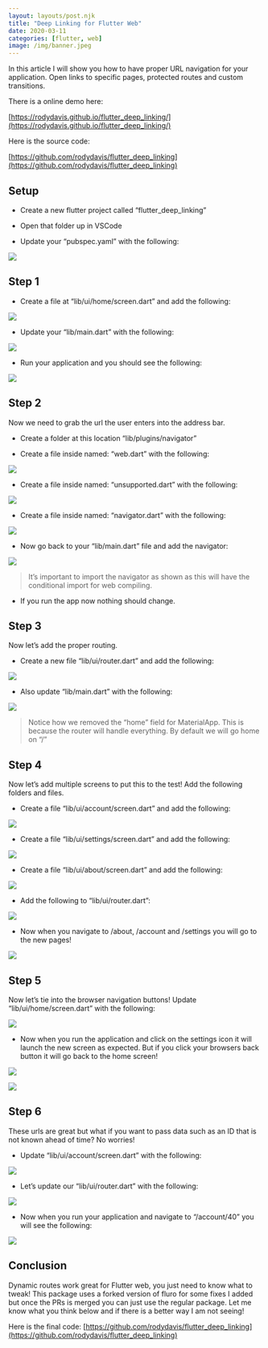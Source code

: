 ```yaml
---
layout: layouts/post.njk
title: "Deep Linking for Flutter Web"
date: 2020-03-11
categories: [flutter, web]
image: /img/banner.jpeg
---
```


In this article I will show you how to have proper URL navigation for your application. Open links to specific pages, protected routes and custom transitions.

There is a online demo here:

[https://rodydavis.github.io/flutter_deep_linking/](https://rodydavis.github.io/flutter_deep_linking/)

Here is the source code:

[https://github.com/rodydavis/flutter_deep_linking](https://github.com/rodydavis/flutter_deep_linking)

## Setup

* Create a new flutter project called “flutter_deep_linking”

* Open that folder up in VSCode

* Update your “pubspec.yaml” with the following:

![](https://cdn-images-1.medium.com/max/2000/1*T8p4RgLHWHHaAo1JbhUB-g.png)

## Step 1

* Create a file at “lib/ui/home/screen.dart” and add the following:

![](https://cdn-images-1.medium.com/max/2000/1*1qTWt0lGfSQeUwoTjzbFuA.png)

* Update your “lib/main.dart” with the following:

![](https://cdn-images-1.medium.com/max/2000/1*Vo3FEkRX_to3SbYsUQ8a5Q.png)

* Run your application and you should see the following:

![](https://cdn-images-1.medium.com/max/3468/1*1O9oKvIOSCpgwJ6GekFG4Q.png)

## Step 2

Now we need to grab the url the user enters into the address bar.

* Create a folder at this location “lib/plugins/navigator”

* Create a file inside named: “web.dart” with the following:

![](https://cdn-images-1.medium.com/max/2072/1*hkuI9pfODs-yewfNUPMbTw.png)

* Create a file inside named: “unsupported.dart” with the following:

![](https://cdn-images-1.medium.com/max/2000/1*u2BPO9L2w9ci-RI9dOi43Q.png)

* Create a file inside named: “navigator.dart” with the following:

![](https://cdn-images-1.medium.com/max/2032/1*-QnmWVuypD4z58ZXLircaA.png)

* Now go back to your “lib/main.dart” file and add the navigator:

![](https://cdn-images-1.medium.com/max/2080/1*UN0nQy8wcXELNBzfIMqNZA.png)
> It’s important to import the navigator as shown as this will have the conditional import for web compiling.

* If you run the app now nothing should change.

## Step 3

Now let’s add the proper routing.

* Create a new file “lib/ui/router.dart” and add the following:

![](https://cdn-images-1.medium.com/max/2404/1*JpwIDmcnQMzxTdSr0OQWfQ.png)

* Also update “lib/main.dart” with the following:

![](https://cdn-images-1.medium.com/max/2120/1*4e_oz-ENDkaBS35ZoEZQMA.png)
> Notice how we removed the “home” field for MaterialApp. This is because the router will handle everything. By default we will go home on “/”

## Step 4

Now let’s add multiple screens to put this to the test! Add the following folders and files.

* Create a file “lib/ui/account/screen.dart” and add the following:

![](https://cdn-images-1.medium.com/max/2056/1*vRXbGfLK-D1827s2C57aEQ.png)

* Create a file “lib/ui/settings/screen.dart” and add the following:

![](https://cdn-images-1.medium.com/max/2000/1*FJK7a8eeOyVFbAcULxo_Gw.png)

* Create a file “lib/ui/about/screen.dart” and add the following:

![](https://cdn-images-1.medium.com/max/2000/1*A9CJ8-bGCv2Np6ZLS9l5oA.png)

* Add the following to “lib/ui/router.dart”:

![](https://cdn-images-1.medium.com/max/2332/1*kKTHn14JH6AXhkbuLUCnFA.png)

* Now when you navigate to /about, /account and /settings you will go to the new pages!

![](https://cdn-images-1.medium.com/max/3468/1*5Qtymz13vrEZmCa9zRikWw.png)

## Step 5

Now let’s tie into the browser navigation buttons! Update “lib/ui/home/screen.dart” with the following:

![](https://cdn-images-1.medium.com/max/2516/1*6JTelDsDG6njWK8watZdlQ.png)

* Now when you run the application and click on the settings icon it will launch the new screen as expected. But if you click your browsers back button it will go back to the home screen!

![](https://cdn-images-1.medium.com/max/3468/1*Fji7xHupcpduXITJ9JmzYw.png)

![](https://cdn-images-1.medium.com/max/3468/1*8wQrI1MJPi6MGr65jaqjTQ.png)

## Step 6

These urls are great but what if you want to pass data such as an ID that is not known ahead of time? No worries!

* Update “lib/ui/account/screen.dart” with the following:

![](https://cdn-images-1.medium.com/max/2184/1*yOpcN7lpYP9cc5Mo2dJQwg.png)

* Let’s update our “lib/ui/router.dart” with the following:

![](https://cdn-images-1.medium.com/max/2064/1*izyMARAi5g8GrV3q-qwUcw.png)

* Now when you run your application and navigate to “/account/40” you will see the following:

![](https://cdn-images-1.medium.com/max/3468/1*wKMr8wDsEWKxvrkTVnfKLQ.png)

## Conclusion

Dynamic routes work great for Flutter web, you just need to know what to tweak! This package uses a forked version of fluro for some fixes I added but once the PRs is merged you can just use the regular package. Let me know what you think below and if there is a better way I am not seeing!

Here is the final code: [https://github.com/rodydavis/flutter_deep_linking](https://github.com/rodydavis/flutter_deep_linking)
